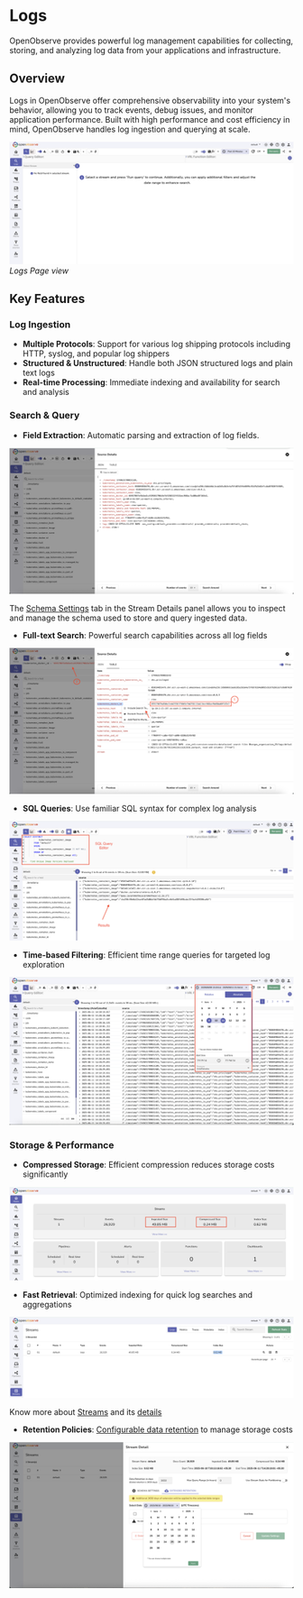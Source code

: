 # Logs

OpenObserve provides powerful log management capabilities for collecting, storing, and analyzing log data from your applications and infrastructure.

## Overview

Logs in OpenObserve offer comprehensive observability into your system's behavior, allowing you to track events, debug issues, and monitor application performance. Built with high performance and cost efficiency in mind, OpenObserve handles log ingestion and querying at scale.

![Logs Page](../images/features/logs-page.png)
*Logs Page view*

## Key Features

### Log Ingestion
- **Multiple Protocols**: Support for various log shipping protocols including HTTP, syslog, and popular log shippers
- **Structured & Unstructured**: Handle both JSON structured logs and plain text logs
- **Real-time Processing**: Immediate indexing and availability for search and analysis

### Search & Query

- **Field Extraction**: Automatic parsing and extraction of log fields. 

![Field Extraction](../images/features/log-feilds-detection.png)

The [Schema Settings](../user-guide/streams/schema-settings.md) tab in the Stream Details panel allows you to inspect and manage the schema used to store and query ingested data. 

- **Full-text Search**: Powerful search capabilities across all log fields

![Full-text Search](../images/features/full-text-search.png)

- **SQL Queries**: Use familiar SQL syntax for complex log analysis

![SQL Queries](../images/features/sql-based-log-search.png)

- **Time-based Filtering**: Efficient time range queries for targeted log exploration

![Time-based Filtering](../images/features/time-selection.png)

### Storage & Performance
- **Compressed Storage**: Efficient compression reduces storage costs significantly

![Compressed Storage](../images/features/data-compression.png)

- **Fast Retrieval**: Optimized indexing for quick log searches and aggregations

![Indexing](../images/features/index.png)

Know more about [Streams](../user-guide/streams/streams-in-openobserve.md) and its [details](../user-guide/streams/stream-details.md#stream-details)

- **Retention Policies**: [Configurable data retention](../user-guide/streams/extended-retention.md) to manage storage costs

![Retention Policies](../images/features/data-retention.png)

